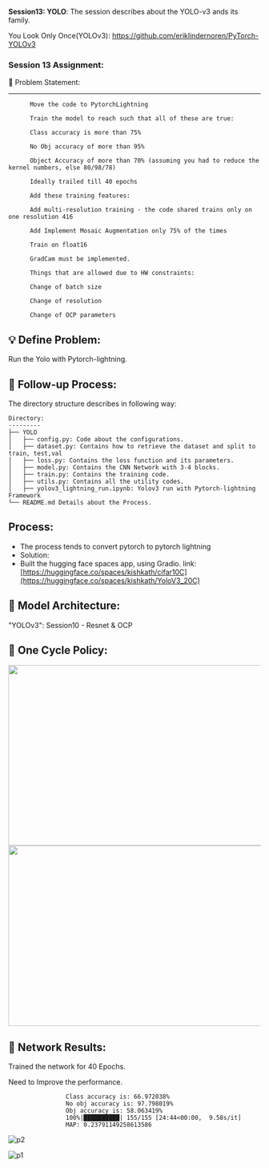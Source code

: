 **Session13: YOLO**: The session describes about the YOLO-v3 ands its family.

You Look Only Once(YOLOv3): https://github.com/eriklindernoren/PyTorch-YOLOv3 
 
### Session 13 Assignment: 

🔏 Problem Statement:

--------------------

          Move the code to PytorchLightning
          
          Train the model to reach such that all of these are true:
          
          Class accuracy is more than 75%
          
          No Obj accuracy of more than 95%
          
          Object Accuracy of more than 70% (assuming you had to reduce the kernel numbers, else 80/98/78)
          
          Ideally trailed till 40 epochs
          
          Add these training features:
          
          Add multi-resolution training - the code shared trains only on one resolution 416
          
          Add Implement Mosaic Augmentation only 75% of the times
          
          Train on float16
          
          GradCam must be implemented.
          
          Things that are allowed due to HW constraints:
          
          Change of batch size
          
          Change of resolution
          
          Change of OCP parameters
         
          

💡 Define Problem:
------------------
 Run the Yolo with Pytorch-lightning.
 
🚦 Follow-up Process:
-----------------
 The directory structure describes in following way:

    Directory: 
    ---------
    ├── YOLO
    │   ├── config.py: Code about the configurations.
    │   ├── dataset.py: Contains how to retrieve the dataset and split to train, test,val
    │   ├── loss.py: Contains the loss function and its parameters.
    │   ├── model.py: Contains the CNN Network with 3-4 blocks.
    │   ├── train.py: Contains the training code.
    │   ├── utils.py: Contains all the utility codes.
    │   ├── yolov3_lightning_run.ipynb: Yolov3 run with Pytorch-lightning Framework
    └── README.md Details about the Process.

  Process:
  -------
  * The process tends to convert pytorch to pytorch lightning
  * Solution:
  * Built the hugging face spaces app, using Gradio. link:  [https://huggingface.co/spaces/kishkath/cifar10C](https://huggingface.co/spaces/kishkath/YoloV3_20C)


🔑 Model Architecture:
---------------------
 "YOLOv3": Session10 - Resnet & OCP


🔋 One Cycle Policy: 
-------------------

<p float="left">
  <img src="https://github.com/kishkath/ERA/assets/60026221/c08cfb91-7dd2-4ea4-915f-e3efcea8e292" width = 540 height = 360>
  <img src="https://github.com/kishkath/ERA/assets/60026221/2f8d7bb2-2284-45a5-8000-d652868b5668" width = 540 height = 360>
</p>


💊 Network Results: 
-------------------
 Trained the network for 40 Epochs.
 
 Need to Improve the performance.
 
                    Class accuracy is: 66.972038%
                    No obj accuracy is: 97.798019%
                    Obj accuracy is: 58.063419%
                    100%|██████████| 155/155 [24:44<00:00,  9.58s/it]
                    MAP: 0.23791149258613586


![p2](https://github.com/kishkath/ERA/assets/60026221/7d2ecf42-bd1d-457c-9850-1b4e358743fd)

![p1](https://github.com/kishkath/ERA/assets/60026221/59dbe112-ebdb-4b7f-bf15-85d5f4d15df1)


